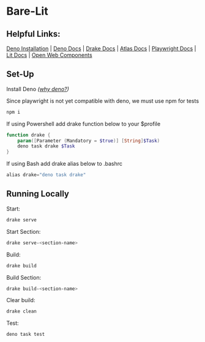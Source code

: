 # Bare-Lit

## Helpful Links:

[Deno Installation](https://deno.land/manual/getting_started/installation) |
[Deno Docs](https://doc.deno.land/) |
[Drake Docs](https://github.com/srackham/drake) |
[Atlas Docs](https://design.docs.microsoft.com/atomics/lists.html) |
[Playwright Docs](https://playwright.dev/docs/intro) |
[Lit Docs](https://lit.dev/docs/) | [Open Web Components](https://open-wc.org/)

## Set-Up

Install Deno _([why deno?](https://www.youtube.com/watch?v=M3BM9TB-8yA))_

Since playwright is not yet compatible with deno, we must use npm for tests

```powershell
npm i
```

If using Powershell add drake function below to your $profile

```powershell
function drake {
    param([Parameter (Mandatory = $true)] [String]$Task)
    deno task drake $Task
}
```

If using Bash add drake alias below to .bashrc

```powershell
alias drake="deno task drake"
```

## Running Locally

Start:

```powershell
drake serve
```

Start Section:

```powershell
drake serve-<section-name>
```

Build:

```powershell
drake build
```

Build Section:

```powershell
drake build-<section-name>
```

Clear build:

```powershell
drake clean
```

Test:

```powershell
deno task test
```
